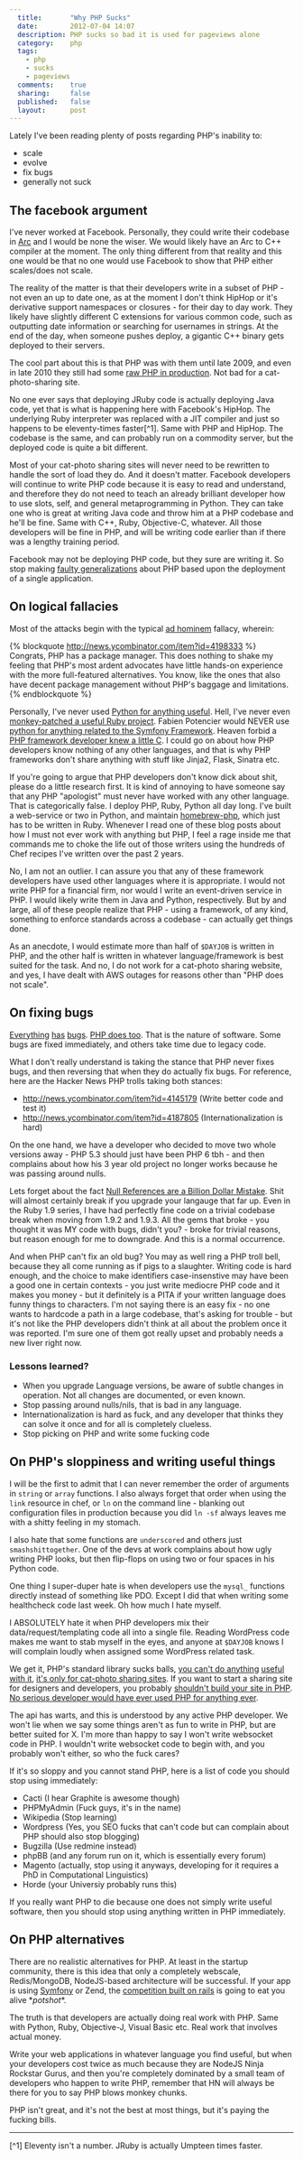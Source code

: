```yaml
---
  title:       "Why PHP Sucks"
  date:        2012-07-04 14:07
  description: PHP sucks so bad it is used for pageviews alone
  category:    php
  tags:
    - php
    - sucks
    - pageviews
  comments:    true
  sharing:     false
  published:   false
  layout:      post
---
```


Lately I've been reading plenty of posts regarding PHP's inability to:

- scale
- evolve
- fix bugs
- generally not suck

## The facebook argument

I've never worked at Facebook. Personally, they could write their codebase in [Arc](http://arclanguage.org/) and I would be none the wiser. We would likely have an Arc to C++ compiler at the moment. The only thing different from that reality and this one would be that no one would use Facebook to show that PHP either scales/does not scale.

The reality of the matter is that their developers write in a subset of PHP - not even an up to date one, as at the moment I don't think HipHop or it's derivative support namespaces or closures - for their day to day work. They likely have slightly different C extensions for various common code, such as outputting date information or searching for usernames in strings. At the end of the day, when someone pushes deploy, a gigantic C++ binary gets deployed to their servers.

The cool part about this is that PHP was with them until late 2009, and even in late 2010 they still had some [raw PHP in production](https://developers.facebook.com/blog/post/2010/02/02/hiphop-for-php--move-fast/). Not bad for a cat-photo-sharing site.

No one ever says that deploying JRuby code is actually deploying Java code, yet that is what is happening here with Facebook's HipHop. The underlying Ruby interpreter was replaced with a JIT compiler and just so happens to be eleventy-times faster[^1]. Same with PHP and HipHop. The codebase is the same, and can probably run on a commodity server, but the deployed code is quite a bit different.

Most of your cat-photo sharing sites will never need to be rewritten to handle the sort of load they do. And it doesn't matter. Facebook developers will continue to write PHP code because it is easy to read and understand, and therefore they do not need to teach an already brilliant developer how to use slots, self, and general metaprogramming in Python. They can take one who is great at writing Java code and throw him at a PHP codebase and he'll be fine. Same with C++, Ruby, Objective-C, whatever. All those developers will be fine in PHP, and will be writing code earlier than if there was a lengthy training period.

Facebook may not be deploying PHP code, but they sure are writing it. So stop making [faulty generalizations](http://en.wikipedia.org/wiki/Overwhelming_exception) about PHP based upon the deployment of a single application.

## On logical fallacies

Most of the attacks begin with the typical [ad hominem](http://news.ycombinator.com/item?id=4198333) fallacy, wherein:

{% blockquote http://news.ycombinator.com/item?id=4198333 %}
Congrats, PHP has a package manager. This does nothing to shake my feeling that PHP's most ardent advocates have little hands-on experience with the more full-featured alternatives. You know, like the ones that also have decent package management without PHP's baggage and limitations.
{% endblockquote %}

Personally, I've never used [Python for anything useful](https://github.com/josegonzalez/scrapilicious). Hell, I've never even [monkey-patched a useful Ruby project](https://github.com/josegonzalez/cimino/blob/master/_plugins/_extensions/themes.rb). Fabien Potencier would NEVER use [python for anything related to the Symfony Framework](https://github.com/fabpot/sphinx-php). Heaven forbid a [PHP framework developer knew a little C](https://github.com/jperras/fastium). I could go on about how PHP developers know nothing of any other languages, and that is why PHP frameworks don't share anything with stuff like Jinja2, Flask, Sinatra etc.

If you're going to argue that PHP developers don't know dick about shit, please do a little research first. It is kind of annoying to have someone say that any PHP "apologist" must never have worked with any other language. That is categorically false. I deploy PHP, Ruby, Python all day long. I've built a web-service or two in Python, and maintain [homebrew-php](https://github.com/josegonzalez/homebrew-php), which just has to be written in Ruby. Whenever I read one of these blog posts about how I must not ever work with anything but PHP, I feel a rage inside me that commands me to choke the life out of those writers using the hundreds of Chef recipes I've written over the past 2 years.

No, I am not an outlier. I can assure you that any of these framework developers have used other languages where it is appropriate. I would not write PHP for a financial firm, nor would I write an event-driven service in PHP. I would likely write them in Java and Python, respectively. But by and large, all of these people realize that PHP - using a framework, of any kind, something to enforce standards across a codebase - can actually get things done.

As an anecdote, I would estimate more than half of `$DAYJOB` is written in PHP, and the other half is written in whatever language/framework is best suited for the task. And no, I do not work for a cat-photo sharing website, and yes, I have dealt with AWS outages for reasons other than "PHP does not scale".

## On fixing bugs

[Everything](http://bugs.python.org/) [has](http://bugs.ruby-lang.org/) [bugs](http://code.google.com/p/go/issues/list). [PHP does too](https://bugs.php.net/). That is the nature of software. Some bugs are fixed immediately, and others take time due to legacy code.

What I don't really understand is taking the stance that PHP never fixes bugs, and then reversing that when they do actually fix bugs. For reference, here are the Hacker News PHP trolls taking both stances:

- http://news.ycombinator.com/item?id=4145179 (Write better code and test it)
- http://news.ycombinator.com/item?id=4187805 (Internationalization is hard)

On the one hand, we have a developer who decided to move two whole versions away - PHP 5.3 should just have been PHP 6 tbh - and then complains about how his 3 year old project no longer works because he was passing around nulls.

Lets forget about the fact [Null References are a Billion Dollar Mistake](http://qconlondon.com/london-2009/presentation/Null+References:+The+Billion+Dollar+Mistake). Shit will almost certainly break if you upgrade your langauge that far up. Even in the Ruby 1.9 series, I have had perfectly fine code on a trivial codebase break when moving from 1.9.2 and 1.9.3. All the gems that broke - you thought it was MY code with bugs, didn't you? - broke for trivial reasons, but reason enough for me to downgrade. And this is a normal occurrence.

And when PHP can't fix an old bug? You may as well ring a PHP troll bell, because they all come running as if pigs to a slaughter. Writing code is hard enough, and the choice to make identifiers case-insenstive may have been a good one in certain contexts - you just write mediocre PHP code and it makes you money - but it definitely is a PITA if your written language does funny things to characters. I'm not saying there is an easy fix - no one wants to hardcode a path in a large codebase, that's asking for trouble - but it's not like the PHP developers didn't think at all about the problem once it was reported. I'm sure one of them got really upset and probably needs a new liver right now.

### Lessons learned?

- When you upgrade Language versions, be aware of subtle changes in operation. Not all changes are documented, or even known.
- Stop passing around nulls/nils, that is bad in any language.
- Internationalization is hard as fuck, and any developer that thinks they can solve it once and for all is completely clueless.
- Stop picking on PHP and write some fucking code

## On PHP's sloppiness and writing useful things

I will be the first to admit that I can never remember the order of arguments in `string` or `array` functions. I also always forget that order when using the `link` resource in chef, or `ln` on the command line - blanking out configuration files in production because you did `ln -sf` always leaves me with a shitty feeling in my stomach.

I also hate that some functions are `underscored` and others just `smashshittogether`. One of the devs at work complains about how ugly writing PHP looks, but then flip-flops on using two or four spaces in his Python code.

One thing I super-duper hate is when developers use the `mysql_` functions directly instead of something like PDO. Except I did that when writing some healthcheck code last week. Oh how much I hate myself.

I ABSOLUTELY hate it when PHP developers mix their data/request/templating code all into a single file. Reading WordPress code makes me want to stab myself in the eyes, and anyone at `$DAYJOB` knows I will complain loudly when assigned some WordPress related task.

We get it, PHP's standard library sucks balls, [you can't do anything](http://www.wikipedia.org/) [useful with it](http://www.extremetech.com/computing/123929-just-how-big-are-porn-sites?print), [it's only for cat-photo sharing sites](https://www.facebook.com/). If you want to start a sharing site for designers and developers, you probably [shouldn't build your site in PHP](http://forrst.com). [No serious developer would have ever used PHP for anything ever](https://groups.google.com/forum/?fromgroups#!msg/cake-php/lhHExSrYTRo/i4dC2oIdrEsJ).

The api has warts, and this is understood by any active PHP developer. We won't lie when we say some things aren't as fun to write in PHP, but are better suited for X. I'm more than happy to say I won't write websocket code in PHP. I wouldn't write websocket code to begin with, and you probably won't either, so who the fuck cares?

If it's so sloppy and you cannot stand PHP, here is a list of code you should stop using immediately:

- Cacti (I hear Graphite is awesome though)
- PHPMyAdmin (Fuck guys, it's in the name)
- Wikipedia (Stop learning)
- Wordpress (Yes, you SEO fucks that can't code but can complain about PHP should also stop blogging)
- Bugzilla (Use redmine instead)
- phpBB (and any forum run on it, which is essentially every forum)
- Magento (actually, stop using it anyways, developing for it requires a PhD in Computational Linguistics)
- Horde (your Universiy probably runs this)

If you really want PHP to die because one does not simply write useful software, then you should stop using anything written in PHP immediately.

## On PHP alternatives

There are no realistic alternatives for PHP. At least in the startup community, there is this idea that only a completely webscale, Redis/MongoDB, NodeJS-based architecture will be successful. If your app is using [Symfony](http://seatgeek.com/jobs/web_engineer/) or Zend, the [competition built on rails](http://www.fansnap.com/jobs) is going to eat you alive \**potshot*\*.

The truth is that developers are actually doing real work with PHP. Same with Python, Ruby, Objective-J, Visual Basic etc. Real work that involves actual money.

Write your web applications in whatever language you find useful, but when your developers cost twice as much because they are NodeJS Ninja Rockstar Gurus, and then you're completely dominated by a small team of developers who happen to write PHP, remember that HN will always be there for you to say PHP blows monkey chunks.

PHP isn't great, and it's not the best at most things, but it's paying the fucking bills.

---

[^1] Eleventy isn't a number. JRuby is actually Umpteen times faster.
